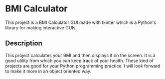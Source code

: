 # BMI Calculator

This project is a BMI Calculator GUI made with tkinter which is a Python's library for making interactive GUIs.

## Description
This project calculates your BMI and then displays it on the screen. It is a good utility from which you can keep track of your health. These kind of projects are good for your Python programming practice. I will look forward to make it more in an object oriented way.
